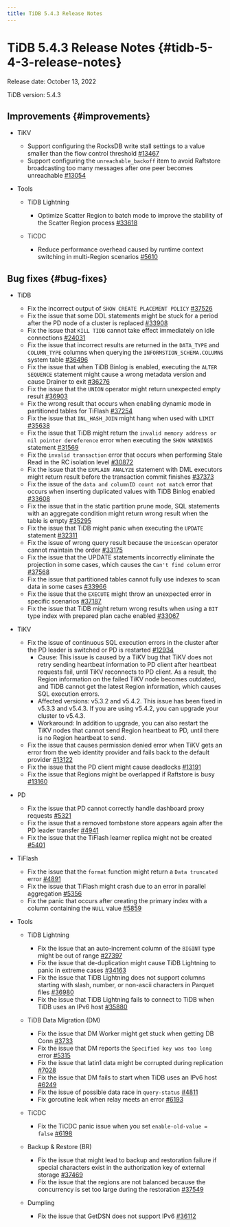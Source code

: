 ```yaml
---
title: TiDB 5.4.3 Release Notes
---
```


# TiDB 5.4.3 Release Notes {#tidb-5-4-3-release-notes}

Release date: October 13, 2022

TiDB version: 5.4.3

## Improvements {#improvements}

-   TiKV

    -   Support configuring the RocksDB write stall settings to a value smaller than the flow control threshold [#13467](https://github.com/tikv/tikv/issues/13467)
    -   Support configuring the `unreachable_backoff` item to avoid Raftstore broadcasting too many messages after one peer becomes unreachable [#13054](https://github.com/tikv/tikv/issues/13054)

-   Tools

    -   TiDB Lightning

        -   Optimize Scatter Region to batch mode to improve the stability of the Scatter Region process [#33618](https://github.com/pingcap/tidb/issues/33618)

    -   TiCDC

        -   Reduce performance overhead caused by runtime context switching in multi-Region scenarios [#5610](https://github.com/pingcap/tiflow/issues/5610)

## Bug fixes {#bug-fixes}

-   TiDB

    -   Fix the incorrect output of `SHOW CREATE PLACEMENT POLICY` [#37526](https://github.com/pingcap/tidb/issues/37526)
    -   Fix the issue that some DDL statements might be stuck for a period after the PD node of a cluster is replaced [#33908](https://github.com/pingcap/tidb/issues/33908)
    -   Fix the issue that `KILL TIDB` cannot take effect immediately on idle connections [#24031](https://github.com/pingcap/tidb/issues/24031)
    -   Fix the issue that incorrect results are returned in the `DATA_TYPE` and `COLUMN_TYPE` columns when querying the `INFORMSTION_SCHEMA.COLUMNS` system table [#36496](https://github.com/pingcap/tidb/issues/36496)
    -   Fix the issue that when TiDB Binlog is enabled, executing the `ALTER SEQUENCE` statement might cause a wrong metadata version and cause Drainer to exit [#36276](https://github.com/pingcap/tidb/issues/36276)
    -   Fix the issue that the `UNION` operator might return unexpected empty result [#36903](https://github.com/pingcap/tidb/issues/36903)
    -   Fix the wrong result that occurs when enabling dynamic mode in partitioned tables for TiFlash [#37254](https://github.com/pingcap/tidb/issues/37254)
    -   Fix the issue that `INL_HASH_JOIN` might hang when used with `LIMIT` [#35638](https://github.com/pingcap/tidb/issues/35638)
    -   Fix the issue that TiDB might return the `invalid memory address or nil pointer dereference` error when executing the `SHOW WARNINGS` statement [#31569](https://github.com/pingcap/tidb/issues/31569)
    -   Fix the `invalid transaction` error that occurs when performing Stale Read in the RC isolation level [#30872](https://github.com/pingcap/tidb/issues/30872)
    -   Fix the issue that the `EXPLAIN ANALYZE` statement with DML executors might return result before the transaction commit finishes [#37373](https://github.com/pingcap/tidb/issues/37373)
    -   Fix the issue of the `data and columnID count not match` error that occurs when inserting duplicated values with TiDB Binlog enabled [#33608](https://github.com/pingcap/tidb/issues/33608)
    -   Fix the issue that in the static partition prune mode, SQL statements with an aggregate condition might return wrong result when the table is empty [#35295](https://github.com/pingcap/tidb/issues/35295)
    -   Fix the issue that TiDB might panic when executing the `UPDATE` statement [#32311](https://github.com/pingcap/tidb/issues/32311)
    -   Fix the issue of wrong query result because the `UnionScan` operator cannot maintain the order [#33175](https://github.com/pingcap/tidb/issues/33175)
    -   Fix the issue that the UPDATE statements incorrectly eliminate the projection in some cases, which causes the `Can't find column` error [#37568](https://github.com/pingcap/tidb/issues/37568)
    -   Fix the issue that partitioned tables cannot fully use indexes to scan data in some cases [#33966](https://github.com/pingcap/tidb/issues/33966)
    -   Fix the issue that the `EXECUTE` might throw an unexpected error in specific scenarios [#37187](https://github.com/pingcap/tidb/issues/37187)
    -   Fix the issue that TiDB might return wrong results when using a `BIT` type index with prepared plan cache enabled [#33067](https://github.com/pingcap/tidb/issues/33067)

-   TiKV

    -   Fix the issue of continuous SQL execution errors in the cluster after the PD leader is switched or PD is restarted [#12934](https://github.com/tikv/tikv/issues/12934)
        -   Cause: This issue is caused by a TiKV bug that TiKV does not retry sending heartbeat information to PD client after heartbeat requests fail, until TiKV reconnects to PD client. As a result, the Region information on the failed TiKV node becomes outdated, and TiDB cannot get the latest Region information, which causes SQL execution errors.
        -   Affected versions: v5.3.2 and v5.4.2. This issue has been fixed in v5.3.3 and v5.4.3. If you are using v5.4.2, you can upgrade your cluster to v5.4.3.
        -   Workaround: In addition to upgrade, you can also restart the TiKV nodes that cannot send Region heartbeat to PD, until there is no Region heartbeat to send.
    -   Fix the issue that causes permission denied error when TiKV gets an error from the web identity provider and fails back to the default provider [#13122](https://github.com/tikv/tikv/issues/13122)
    -   Fix the issue that the PD client might cause deadlocks [#13191](https://github.com/tikv/tikv/issues/13191)
    -   Fix the issue that Regions might be overlapped if Raftstore is busy [#13160](https://github.com/tikv/tikv/issues/13160)

-   PD

    -   Fix the issue that PD cannot correctly handle dashboard proxy requests [#5321](https://github.com/tikv/pd/issues/5321)
    -   Fix the issue that a removed tombstone store appears again after the PD leader transfer ​​[#4941](https://github.com/tikv/pd/issues/4941)
    -   Fix the issue that the TiFlash learner replica might not be created [#5401](https://github.com/tikv/pd/issues/5401)

-   TiFlash

    -   Fix the issue that the `format` function might return a `Data truncated` error [#4891](https://github.com/pingcap/tiflash/issues/4891)
    -   Fix the issue that TiFlash might crash due to an error in parallel aggregation [#5356](https://github.com/pingcap/tiflash/issues/5356)
    -   Fix the panic that occurs after creating the primary index with a column containing the `NULL` value [#5859](https://github.com/pingcap/tiflash/issues/5859)

-   Tools

    -   TiDB Lightning

        -   Fix the issue that an auto-increment column of the `BIGINT` type might be out of range [#27397](https://github.com/pingcap/tidb/issues/27937)
        -   Fix the issue that de-duplication might cause TiDB Lightning to panic in extreme cases [#34163](https://github.com/pingcap/tidb/issues/34163)
        -   Fix the issue that TiDB Lightning does not support columns starting with slash, number, or non-ascii characters in Parquet files [#36980](https://github.com/pingcap/tidb/issues/36980)
        -   Fix the issue that TiDB Lightning fails to connect to TiDB when TiDB uses an IPv6 host [#35880](https://github.com/pingcap/tidb/issues/35880)

    -   TiDB Data Migration (DM)

        -   Fix the issue that DM Worker might get stuck when getting DB Conn [#3733](https://github.com/pingcap/tiflow/issues/3733)
        -   Fix the issue that DM reports the `Specified key was too long` error [#5315](https://github.com/pingcap/tiflow/issues/5315)
        -   Fix the issue that latin1 data might be corrupted during replication [#7028](https://github.com/pingcap/tiflow/issues/7028)
        -   Fix the issue that DM fails to start when TiDB uses an IPv6 host [#6249](https://github.com/pingcap/tiflow/issues/6249)
        -   Fix the issue of possible data race in `query-status` [#4811](https://github.com/pingcap/tiflow/issues/4811)
        -   Fix goroutine leak when relay meets an error [#6193](https://github.com/pingcap/tiflow/issues/6193)

    -   TiCDC

        -   Fix the TiCDC panic issue when you set `enable-old-value = false` [#6198](https://github.com/pingcap/tiflow/issues/6198)

    -   Backup &#x26; Restore (BR)

        -   Fix the issue that might lead to backup and restoration failure if special characters exist in the authorization key of external storage [#37469](https://github.com/pingcap/tidb/issues/37469)
        -   Fix the issue that the regions are not balanced because the concurrency is set too large during the restoration [#37549](https://github.com/pingcap/tidb/issues/37549)

    -   Dumpling

        -   Fix the issue that GetDSN does not support IPv6 [#36112](https://github.com/pingcap/tidb/issues/36112)
